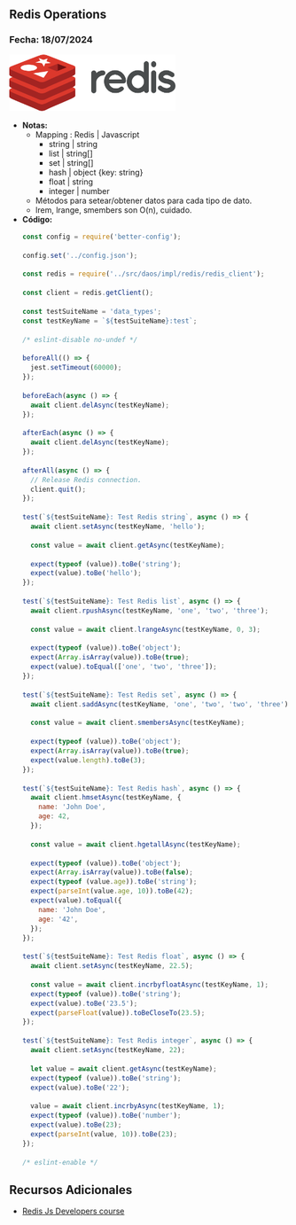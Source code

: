 ## Redis Operations

### Fecha: 18/07/2024

<img src="images/redis.png" alt="Gráfico de Introducción" width="300">

- **Notas:**
  - Mapping : Redis | Javascript
    - string | string 
    - list | string[]
    - set | string[]
    - hash | object {key: string}
    - float | string 
    - integer | number
  - Métodos para setear/obtener datos para cada tipo de dato. 
  - lrem, lrange, smembers son O(n), cuidado.
- **Código:**
  ```javascript
  const config = require('better-config');

  config.set('../config.json');

  const redis = require('../src/daos/impl/redis/redis_client');

  const client = redis.getClient();

  const testSuiteName = 'data_types';
  const testKeyName = `${testSuiteName}:test`;

  /* eslint-disable no-undef */

  beforeAll(() => {
    jest.setTimeout(60000);
  });

  beforeEach(async () => {
    await client.delAsync(testKeyName);
  });

  afterEach(async () => {
    await client.delAsync(testKeyName);
  });

  afterAll(async () => {
    // Release Redis connection.
    client.quit();
  });

  test(`${testSuiteName}: Test Redis string`, async () => {
    await client.setAsync(testKeyName, 'hello');

    const value = await client.getAsync(testKeyName);

    expect(typeof (value)).toBe('string');
    expect(value).toBe('hello');
  });

  test(`${testSuiteName}: Test Redis list`, async () => {
    await client.rpushAsync(testKeyName, 'one', 'two', 'three');

    const value = await client.lrangeAsync(testKeyName, 0, 3);

    expect(typeof (value)).toBe('object');
    expect(Array.isArray(value)).toBe(true);
    expect(value).toEqual(['one', 'two', 'three']);
  });

  test(`${testSuiteName}: Test Redis set`, async () => {
    await client.saddAsync(testKeyName, 'one', 'two', 'two', 'three');

    const value = await client.smembersAsync(testKeyName);

    expect(typeof (value)).toBe('object');
    expect(Array.isArray(value)).toBe(true);
    expect(value.length).toBe(3);
  });

  test(`${testSuiteName}: Test Redis hash`, async () => {
    await client.hmsetAsync(testKeyName, {
      name: 'John Doe',
      age: 42,
    });

    const value = await client.hgetallAsync(testKeyName);

    expect(typeof (value)).toBe('object');
    expect(Array.isArray(value)).toBe(false);
    expect(typeof (value.age)).toBe('string');
    expect(parseInt(value.age, 10)).toBe(42);
    expect(value).toEqual({
      name: 'John Doe',
      age: '42',
    });
  });

  test(`${testSuiteName}: Test Redis float`, async () => {
    await client.setAsync(testKeyName, 22.5);

    const value = await client.incrbyfloatAsync(testKeyName, 1);
    expect(typeof (value)).toBe('string');
    expect(value).toBe('23.5');
    expect(parseFloat(value)).toBeCloseTo(23.5);
  });

  test(`${testSuiteName}: Test Redis integer`, async () => {
    await client.setAsync(testKeyName, 22);

    let value = await client.getAsync(testKeyName);
    expect(typeof (value)).toBe('string');
    expect(value).toBe('22');

    value = await client.incrbyAsync(testKeyName, 1);
    expect(typeof (value)).toBe('number');
    expect(value).toBe(23);
    expect(parseInt(value, 10)).toBe(23);
  });

  /* eslint-enable */
  ```

## Recursos Adicionales
- [Redis Js Developers course](https://university.redis.com/courses/ru102js/)
